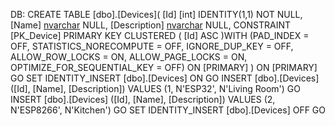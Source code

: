 DB:
CREATE TABLE [dbo].[Devices](
	[Id] [int] IDENTITY(1,1) NOT NULL,
	[Name] [nvarchar](128) NULL,
	[Description] [nvarchar](128) NULL,
 CONSTRAINT [PK_Device] PRIMARY KEY CLUSTERED 
(
	[Id] ASC
)WITH (PAD_INDEX = OFF, STATISTICS_NORECOMPUTE = OFF, IGNORE_DUP_KEY = OFF, ALLOW_ROW_LOCKS = ON, ALLOW_PAGE_LOCKS = ON, OPTIMIZE_FOR_SEQUENTIAL_KEY = OFF) ON [PRIMARY]
) ON [PRIMARY]
GO
SET IDENTITY_INSERT [dbo].[Devices] ON 
GO
INSERT [dbo].[Devices] ([Id], [Name], [Description]) VALUES (1, N'ESP32', N'Living Room')
GO
INSERT [dbo].[Devices] ([Id], [Name], [Description]) VALUES (2, N'ESP8266', N'Kitchen')
GO
SET IDENTITY_INSERT [dbo].[Devices] OFF
GO
